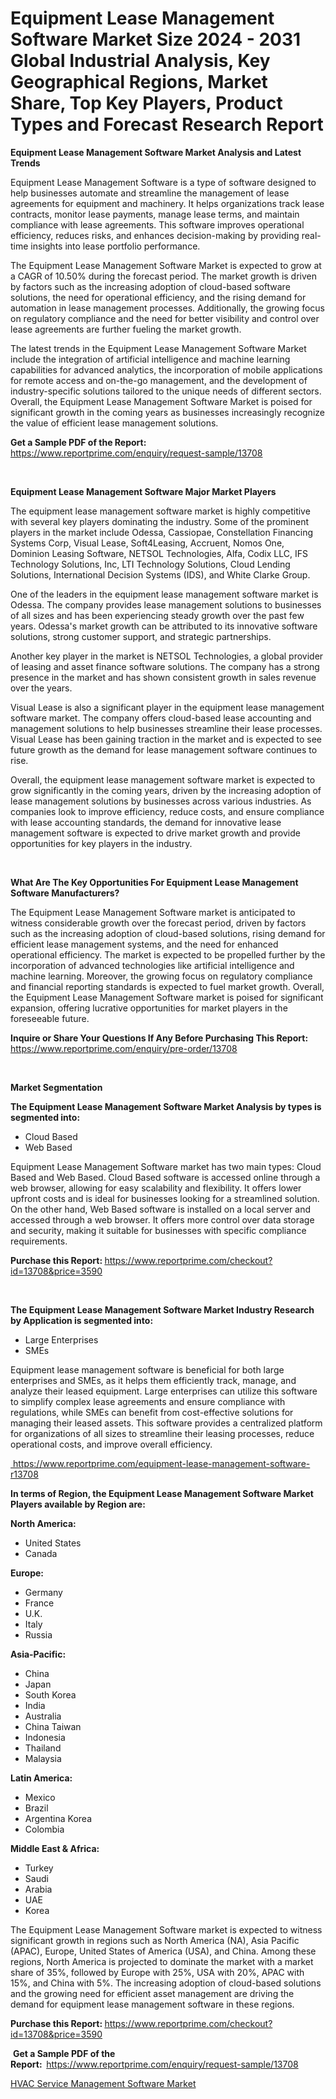 <p><h1>Equipment Lease Management Software Market Size 2024 - 2031 Global Industrial Analysis, Key Geographical Regions, Market Share, Top Key Players, Product Types and Forecast Research Report</h1></p><p><strong>Equipment Lease Management Software Market Analysis and Latest Trends</strong></p>
<p><p>Equipment Lease Management Software is a type of software designed to help businesses automate and streamline the management of lease agreements for equipment and machinery. It helps organizations track lease contracts, monitor lease payments, manage lease terms, and maintain compliance with lease agreements. This software improves operational efficiency, reduces risks, and enhances decision-making by providing real-time insights into lease portfolio performance.</p><p>The Equipment Lease Management Software Market is expected to grow at a CAGR of 10.50% during the forecast period. The market growth is driven by factors such as the increasing adoption of cloud-based software solutions, the need for operational efficiency, and the rising demand for automation in lease management processes. Additionally, the growing focus on regulatory compliance and the need for better visibility and control over lease agreements are further fueling the market growth.</p><p>The latest trends in the Equipment Lease Management Software Market include the integration of artificial intelligence and machine learning capabilities for advanced analytics, the incorporation of mobile applications for remote access and on-the-go management, and the development of industry-specific solutions tailored to the unique needs of different sectors. Overall, the Equipment Lease Management Software Market is poised for significant growth in the coming years as businesses increasingly recognize the value of efficient lease management solutions.</p></p>
<p><strong>Get a Sample PDF of the Report:&nbsp;</strong> <a href="https://www.reportprime.com/enquiry/request-sample/13708">https://www.reportprime.com/enquiry/request-sample/13708</a></p>
<p>&nbsp;</p>
<p><strong>Equipment Lease Management Software Major Market Players</strong></p>
<p><p>The equipment lease management software market is highly competitive with several key players dominating the industry. Some of the prominent players in the market include Odessa, Cassiopae, Constellation Financing Systems Corp, Visual Lease, Soft4Leasing, Accruent, Nomos One, Dominion Leasing Software, NETSOL Technologies, Alfa, Codix LLC, IFS Technology Solutions, Inc, LTI Technology Solutions, Cloud Lending Solutions, International Decision Systems (IDS), and White Clarke Group.</p><p>One of the leaders in the equipment lease management software market is Odessa. The company provides lease management solutions to businesses of all sizes and has been experiencing steady growth over the past few years. Odessa's market growth can be attributed to its innovative software solutions, strong customer support, and strategic partnerships.</p><p>Another key player in the market is NETSOL Technologies, a global provider of leasing and asset finance software solutions. The company has a strong presence in the market and has shown consistent growth in sales revenue over the years.</p><p>Visual Lease is also a significant player in the equipment lease management software market. The company offers cloud-based lease accounting and management solutions to help businesses streamline their lease processes. Visual Lease has been gaining traction in the market and is expected to see future growth as the demand for lease management software continues to rise.</p><p>Overall, the equipment lease management software market is expected to grow significantly in the coming years, driven by the increasing adoption of lease management solutions by businesses across various industries. As companies look to improve efficiency, reduce costs, and ensure compliance with lease accounting standards, the demand for innovative lease management software is expected to drive market growth and provide opportunities for key players in the industry.</p></p>
<p>&nbsp;</p>
<p><strong>What Are The Key Opportunities For Equipment Lease Management Software Manufacturers?</strong></p>
<p><p>The Equipment Lease Management Software market is anticipated to witness considerable growth over the forecast period, driven by factors such as the increasing adoption of cloud-based solutions, rising demand for efficient lease management systems, and the need for enhanced operational efficiency. The market is expected to be propelled further by the incorporation of advanced technologies like artificial intelligence and machine learning. Moreover, the growing focus on regulatory compliance and financial reporting standards is expected to fuel market growth. Overall, the Equipment Lease Management Software market is poised for significant expansion, offering lucrative opportunities for market players in the foreseeable future.</p></p>
<p><strong>Inquire or Share Your Questions If Any Before Purchasing This Report:</strong> <a href="https://www.reportprime.com/enquiry/pre-order/13708">https://www.reportprime.com/enquiry/pre-order/13708</a></p>
<p>&nbsp;</p>
<p><strong>Market Segmentation</strong></p>
<p><strong>The Equipment Lease Management Software Market Analysis by types is segmented into:</strong></p>
<p><ul><li>Cloud Based</li><li>Web Based</li></ul></p>
<p><p>Equipment Lease Management Software market has two main types: Cloud Based and Web Based. Cloud Based software is accessed online through a web browser, allowing for easy scalability and flexibility. It offers lower upfront costs and is ideal for businesses looking for a streamlined solution. On the other hand, Web Based software is installed on a local server and accessed through a web browser. It offers more control over data storage and security, making it suitable for businesses with specific compliance requirements.</p></p>
<p><strong>Purchase this Report:&nbsp;</strong><a href="https://www.reportprime.com/checkout?id=13708&price=3590">https://www.reportprime.com/checkout?id=13708&price=3590</a></p>
<p>&nbsp;</p>
<p><strong>The Equipment Lease Management Software Market Industry Research by Application is segmented into:</strong></p>
<p><ul><li>Large Enterprises</li><li>SMEs</li></ul></p>
<p><p>Equipment lease management software is beneficial for both large enterprises and SMEs, as it helps them efficiently track, manage, and analyze their leased equipment. Large enterprises can utilize this software to simplify complex lease agreements and ensure compliance with regulations, while SMEs can benefit from cost-effective solutions for managing their leased assets. This software provides a centralized platform for organizations of all sizes to streamline their leasing processes, reduce operational costs, and improve overall efficiency.</p></p>
<p><a href="https://www.reportprime.com/equipment-lease-management-software-r13708">&nbsp;https://www.reportprime.com/equipment-lease-management-software-r13708</a></p>
<p><strong>In terms of Region, the Equipment Lease Management Software Market Players available by Region are:</strong></p>
<p>
    <p> <strong> North America: </strong>
        <ul>
            <li>United States</li>
            <li>Canada</li>
        </ul>
        </p> 
    <p> <strong> Europe: </strong>
        <ul>
            <li>Germany</li>
            <li>France</li>
            <li>U.K.</li>
            <li>Italy</li>
            <li>Russia</li>
        </ul>
        </p> 
    <p> <strong> Asia-Pacific: </strong>
        <ul>
            <li>China</li>
            <li>Japan</li>
            <li>South Korea</li>
            <li>India</li>
            <li>Australia</li>
            <li>China Taiwan</li>
            <li>Indonesia</li>
            <li>Thailand</li>
            <li>Malaysia</li>
        </ul>
        </p> 
    <p> <strong> Latin America: </strong>
        <ul>
            <li>Mexico</li>
            <li>Brazil</li>
            <li>Argentina Korea</li>
            <li>Colombia</li>
        </ul>
        </p> 
    <p> <strong> Middle East & Africa: </strong>
        <ul>
            <li>Turkey</li>
            <li>Saudi</li>
            <li>Arabia</li>
            <li>UAE</li>
            <li>Korea</li>
        </ul>
    </p>
    </p>
<p><p>The Equipment Lease Management Software market is expected to witness significant growth in regions such as North America (NA), Asia Pacific (APAC), Europe, United States of America (USA), and China. Among these regions, North America is projected to dominate the market with a market share of 35%, followed by Europe with 25%, USA with 20%, APAC with 15%, and China with 5%. The increasing adoption of cloud-based solutions and the growing need for efficient asset management are driving the demand for equipment lease management software in these regions.</p></p>
<p><strong>Purchase this Report: </strong><a href="https://www.reportprime.com/checkout?id=13708&price=3590">https://www.reportprime.com/checkout?id=13708&price=3590</a></p>
<p>&nbsp;<strong>Get a Sample PDF of the Report:&nbsp;&nbsp;</strong><a href="https://www.reportprime.com/enquiry/request-sample/13708">https://www.reportprime.com/enquiry/request-sample/13708</a></p>
<p><strong></strong></p>
<p><p><a href="https://github.com/RichRobinson5/Market-Research-Report-List-5/blob/main/hvac-service-management-software-market.md">HVAC Service Management Software Market</a></p></p>
